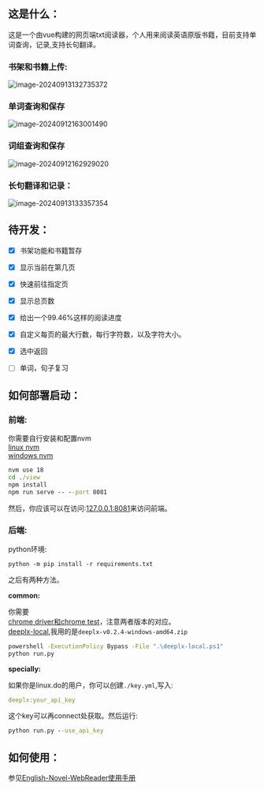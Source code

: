 ## 这是什么：

这是一个由vue构建的网页端txt阅读器，个人用来阅读英语原版书籍，目前支持单词查询，记录,支持长句翻译。

### 书架和书籍上传:

![image-20240913132735372](https://fastly.jsdelivr.net/gh/MrXnneHang/blog_img/BlogHosting/img/24/09/202409131327598.png)

### 单词查询和保存

![image-20240912163001490](https://fastly.jsdelivr.net/gh/MrXnneHang/blog_img/BlogHosting/img/24/09/202409121630112.png)

### 词组查询和保存

 ![image-20240912162929020](https://fastly.jsdelivr.net/gh/MrXnneHang/blog_img/BlogHosting/img/24/09/202409121629345.png)

### 长句翻译和记录：

![image-20240913133357354](https://fastly.jsdelivr.net/gh/MrXnneHang/blog_img/BlogHosting/img/24/09/202409131334335.png)



## 待开发：

* [x] 书架功能和书籍暂存
* [x] 显示当前在第几页
* [x] 快速前往指定页
* [x] 显示总页数
* [x] 给出一个99.46%这样的阅读进度
* [x] 自定义每页的最大行数，每行字符数，以及字符大小。
* [x] 选中返回
* [ ] 单词，句子复习



## 如何部署启动：

### 前端: 

你需要自行安装和配置nvm   
[linux nvm](https://github.com/nvm-sh/nvm)    
[windows nvm](https://github.com/coreybutler/nvm-windows/releases)   


```cmd
nvm use 18
cd ./view
npm install 
npm run serve -- --port 8081
```

然后，你应该可以在访问:[127.0.0.1:8081](127.0.0.1:8081)来访问前端。

### 后端:

python环境:
```
python -m pip install -r requirements.txt
```
之后有两种方法。   

**common:**    

你需要    
[chrome driver和chrome test](https://googlechromelabs.github.io/chrome-for-testing/)，注意两者版本的对应。    
[deeplx-local](https://github.com/ycvk/deeplx-local/releases/tag/v0.2.4),我用的是`deeplx-v0.2.4-windows-amd64.zip`
```cmd
powershell -ExecutionPolicy Bypass -File ".\deeplx-local.ps1"
python run.py
```

**specially:**    

如果你是linux.do的用户，你可以创建`./key.yml`,写入:  
```yaml
deeplx:your_api_key   
```
这个key可以再connect处获取。然后运行:
```cmd
python run.py --use_api_key
```





## 如何使用：

参见[English-Novel-WebReader使用手册](./English-Novel-WebReader使用手册.md)
